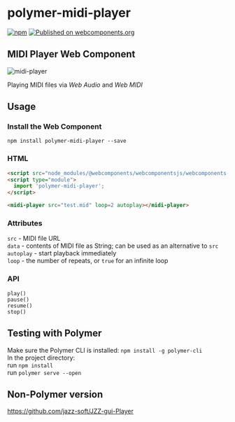 # polymer-midi-player

[![npm](https://img.shields.io/npm/v/polymer-midi-player.svg)](https://www.npmjs.com/package/polymer-midi-player)
[![Published on webcomponents.org](https://img.shields.io/badge/webcomponents.org-published-blue.svg)](https://www.webcomponents.org/element/polymer-midi-player)

## MIDI Player Web Component

![midi-player](https://jazz-soft.github.io/img/midi-player.png)

Playing MIDI files via *Web Audio* and *Web MIDI*

## Usage
### Install the Web Component
`npm install polymer-midi-player --save`

### HTML

```html
<script src="node_modules/@webcomponents/webcomponentsjs/webcomponents-bundle.js"></script>
<script type="module">
  import 'polymer-midi-player';
</script>
```
```html
<midi-player src="test.mid" loop=2 autoplay></midi-player>
```

### Attributes
`src` - MIDI file URL  
`data` - contents of MIDI file as String;
can be used as an alternative to `src`  
`autoplay` - start playback immediately  
`loop` - the number of repeats, or `true` for an infinite loop

### API
`play()`  
`pause()`  
`resume()`  
`stop()`

## Testing with Polymer
Make sure the Polymer CLI is installed:
`npm install -g polymer-cli`  
In the project directory:  
run `npm install`  
run `polymer serve --open`

## Non-Polymer version
https://github.com/jazz-soft/JZZ-gui-Player
